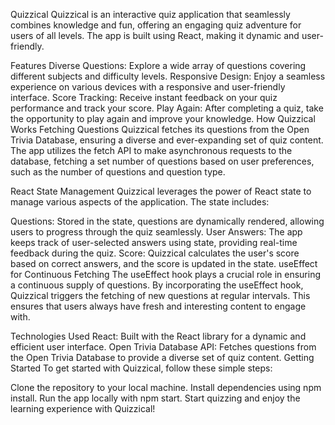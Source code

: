 Quizzical
Quizzical is an interactive quiz application that seamlessly combines knowledge and fun, offering an engaging quiz adventure for users of all levels. The app is built using React, making it dynamic and user-friendly.

Features
Diverse Questions: Explore a wide array of questions covering different subjects and difficulty levels.
Responsive Design: Enjoy a seamless experience on various devices with a responsive and user-friendly interface.
Score Tracking: Receive instant feedback on your quiz performance and track your score.
Play Again: After completing a quiz, take the opportunity to play again and improve your knowledge.
How Quizzical Works
Fetching Questions
Quizzical fetches its questions from the Open Trivia Database, ensuring a diverse and ever-expanding set of quiz content. The app utilizes the fetch API to make asynchronous requests to the database, fetching a set number of questions based on user preferences, such as the number of questions and question type.

React State Management
Quizzical leverages the power of React state to manage various aspects of the application. The state includes:

Questions: Stored in the state, questions are dynamically rendered, allowing users to progress through the quiz seamlessly.
User Answers: The app keeps track of user-selected answers using state, providing real-time feedback during the quiz.
Score: Quizzical calculates the user's score based on correct answers, and the score is updated in the state.
useEffect for Continuous Fetching
The useEffect hook plays a crucial role in ensuring a continuous supply of questions. By incorporating the useEffect hook, Quizzical triggers the fetching of new questions at regular intervals. This ensures that users always have fresh and interesting content to engage with.

Technologies Used
React: Built with the React library for a dynamic and efficient user interface.
Open Trivia Database API: Fetches questions from the Open Trivia Database to provide a diverse set of quiz content.
Getting Started
To get started with Quizzical, follow these simple steps:

Clone the repository to your local machine.
Install dependencies using npm install.
Run the app locally with npm start.
Start quizzing and enjoy the learning experience with Quizzical!
